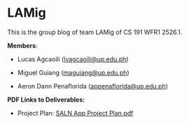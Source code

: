 # LAMig

This is the group blog of team LAMig of CS 191 WFR1 2526.1.

**Members**:

- Lucas Agcaoili (lvagcaoili@up.edu.ph)

- Miguel Guiang (maguiang@up.edu.ph)

- Aeron Dann Penaflorida (appenaflorida@up.edu.ph)

**PDF Links to Deliverables:**

- Project Plan: [SALN App Project Plan.pdf](files/SALN%20App%20Project%20Plan.pdf)

